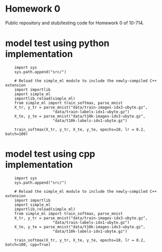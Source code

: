 # Homework 0
Public repository and stub/testing code for Homework 0 of 10-714.

# model test using python implementation
        import sys
        sys.path.append("src/")

        # Reload the simple_ml module to include the newly-compiled C++ extension
        import importlib
        import simple_ml
        importlib.reload(simple_ml)
        from simple_ml import train_softmax, parse_mnist
        X_tr, y_tr = parse_mnist("data/train-images-idx3-ubyte.gz", 
                         "data/train-labels-idx1-ubyte.gz")
        X_te, y_te = parse_mnist("data/t10k-images-idx3-ubyte.gz",
                         "data/t10k-labels-idx1-ubyte.gz")

        train_softmax(X_tr, y_tr, X_te, y_te, epochs=10, lr = 0.2, batch=100)   

# model test using cpp implementation
        import sys
        sys.path.append("src/")

        # Reload the simple_ml module to include the newly-compiled C++ extension
        import importlib
        import simple_ml
        importlib.reload(simple_ml)
        from simple_ml import train_softmax, parse_mnist
        X_tr, y_tr = parse_mnist("data/train-images-idx3-ubyte.gz", 
                         "data/train-labels-idx1-ubyte.gz")
        X_te, y_te = parse_mnist("data/t10k-images-idx3-ubyte.gz",
                         "data/t10k-labels-idx1-ubyte.gz")

        train_softmax(X_tr, y_tr, X_te, y_te, epochs=10, lr = 0.2, batch=100, cpp=True)        
        
